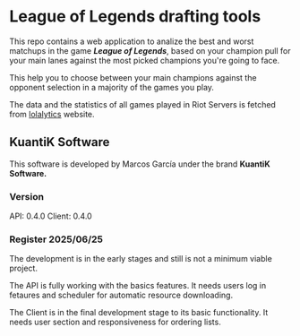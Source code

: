 # League of Legends drafting tools

This repo contains a web application to analize the best and worst matchups in the game **_League of Legends_**, based on your champion pull for your main lanes against the most picked champions you're going to face.

This help you to choose between your main champions against the opponent selection in a majority of the games you play.

The data and the statistics of all games played in Riot Servers is fetched from [lolalytics](https://lolalytics.com/) website.

## KuantiK Software

This software is developed by Marcos García under the brand **KuantiK Software.**

### Version

API: 0.4.0
Client: 0.4.0

### Register 2025/06/25

The development is in the early stages and still is not a minimum viable project.

The API is fully working with the basics features. It needs users log in fetaures and scheduler for automatic resource downloading.

The Client is in the final development stage to its basic functionality. It needs user section and responsiveness for ordering lists.
